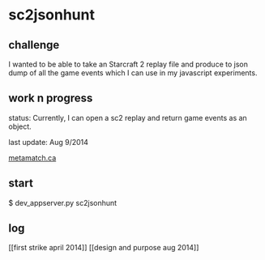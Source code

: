 # sc2jsonhunt

## challenge

I wanted to be able to take an Starcraft 2 replay file and produce to json dump of all the game events which I can use in my javascript experiments. 

## work n progress

status: Currently, I can open a sc2 replay and return game events as an object.

last update: Aug 9/2014

[metamatch.ca](http://metamatch.ca/) 

## start

$ dev_appserver.py sc2jsonhunt

## log

[[first strike april 2014]]
[[design and purpose aug 2014]]
